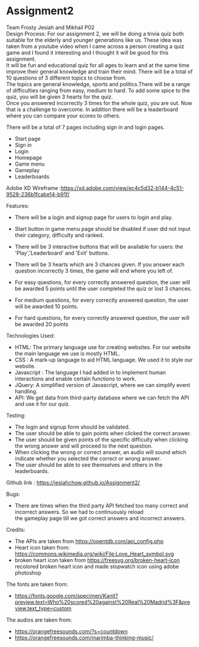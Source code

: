 # Assignment2

Team Frosty
Jesiah and Mikhail P02
<br>
Design Process:
For our assignment 2, we will be doing a trivia quiz both suitable for the elderly and younger generations like us. These idea was taken from a youtube video when I came across a person creating a quiz game and I found it interesting and I thought it will be good for this assignment.<br>It will be fun and educational quiz for all ages to learn and at the same time improve their general knowledge and train their mind. There will be a total of 10 questions of 3 different topics to choose from.<br>
The topics are general knowledge, sports and politics.There will be a range of difficulties ranging from easy, medium to hard.
To add some spice to the quiz, you will be given 3 hearts for the quiz.<br>Once you answered incorrectly 3 times for the whole quiz, you are out. Now that is a challenge to overcome. In addition there will be a leaderboard where you can compare your scores to others.

There will be a total of 7 pages including sign in and login pages.

- Start page
- Sign in
- Login
- Homepage
- Game menu
- Gameplay
- Leaderboards

Adobe XD Wireframe :https://xd.adobe.com/view/ec4c5d32-b144-4c51-9528-236b1fcabe14-b91f/

Features:

- There will be a login and signup page for users to login and play.

- Start button in game menu page should be disabled if user did not input their category, difficulty and ranked.

- There will be 3 interactive buttons that will be available for users: the 'Play','Leaderboard' and 'Exit' buttons.

- There will be 3 hearts which are 3 chances given. If you answer each question incorrectly 3 times, the game will end where you left of.

- For easy questions, for every correctly answered question, the user will be awarded 5 points until the user completed the quiz or lost 3 chances.

- For medium questions, for every correctly answered question, the user will be awarded 10 points.

- For hard questions, for every correctly answered question, the user will be awarded 20 points

Technologies Used:

- HTML: The primary language use for creating websites. For our website the main language we use is mostly HTML.
- CSS : A mark-up language to aid HTML language. We used it to style our website.
- Javascript : The language I had added in to implement human interactions and enable certain functions to work.
- JQuery: A simplified version of Javascript, where we can simplify event handling.
- API: We get data from third-party database where we can fetch the API and use it for our quiz.

Testing:

- The login and signup form should be validated.
- The user should be able to gain points when clicked the correct answer.
- The user should be given points of the specific difficulty when clicking the wrong answer and will proceed to the next question.
- When clicking the wrong or correct answer, an audio will sound which indicate whether you selected the correct or wrong answer.
- The user should be able to see themselves and others in the leaderboards.

Github link : https://jesiahchow.github.io/Assignment2/

Bugs:

- There are times when the third party API fetched too many correct and incorrect answers. So we had to continuously reload<br>
  the gameplay page till we got correct answers and incorrect answers.

Credits:

- The APIs are taken from https://opentdb.com/api_config.php
- Heart icon taken from: https://commons.wikimedia.org/wiki/File:Love_Heart_symbol.svg
- broken heart icon taken from https://freesvg.org/broken-heart-icon
  recolored broken heart icon and made stopwatch icon using adobe photoshop

The fonts are taken from:

- https://fonts.google.com/specimen/Kanit?preview.text=Who%20scored%20against%20Real%20Madrid%3F&preview.text_type=custom

The audios are taken from:

- https://orangefreesounds.com/?s=countdown
- https://orangefreesounds.com/marimba-thinking-music/
